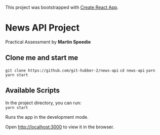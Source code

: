 This project was bootstrapped with [Create React App](https://github.com/facebook/create-react-app).

# News API Project

Practical Assessment
by **Martin Speedie**

## Clone me and start me

`git clone https://github.com/git-hubber-2/news-api`
`cd news-api`
`yarn`
`yarn start`

## Available Scripts

In the project directory, you can run:  
`yarn start`

Runs the app in the development mode.<br  />

Open [http://localhost:3000](http://localhost:3000) to view it in the browser.
